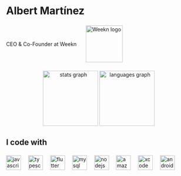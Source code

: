 <h1 align="left">Albert Martínez</h1>

###

<div align="left" style="display: flex; align-items: center;">
  <p style="margin: 0;">CEO & Co-Founder at <a href="https://www.weekn.app" target="_blank" style="text-decoration: none;">Weekn</a></p>
  <a href="https://www.weekn.app" target="_blank" style="margin-left: 25px; text-decoration: none;">
    <img src="https://weekn-images.s3.eu-west-3.amazonaws.com/LogoWeeknSponsor.png" height="100" alt="Weekn logo" />
  </a>
</div>

###

<div align="center">
  <a href="https://www.weekn.app" target="_blank" style="text-decoration: none;">
    <img src="https://github-readme-stats.vercel.app/api?username=albert-mr&hide_title=false&hide_rank=false&show_icons=true&include_all_commits=true&count_private=true&disable_animations=false&theme=dracula&locale=en&hide_border=false&order=1" height="150" alt="stats graph" />
  </a>
  <a href="https://www.weekn.app" target="_blank" style="text-decoration: none;">
    <img src="https://github-readme-stats.vercel.app/api/top-langs?username=albert-mr&locale=en&hide_title=false&layout=compact&card_width=320&langs_count=5&theme=dracula&hide_border=false&order=2" height="150" alt="languages graph" />
  </a>
</div>

###

<h2 align="left">I code with</h2>

###

<div align="left">
  <a href="https://www.weekn.app" target="_blank" style="text-decoration: none;">
    <img src="https://cdn.jsdelivr.net/gh/devicons/devicon/icons/javascript/javascript-original.svg" height="40" alt="javascript logo" />
  </a>
    <img width="12" />
  
  <a href="https://www.weekn.app" target="_blank" style="text-decoration: none;">
    <img src="https://cdn.jsdelivr.net/gh/devicons/devicon/icons/typescript/typescript-original.svg" height="40" alt="typescript logo" />
  </a>
    <img width="12" />
 
  <a href="https://www.weekn.app" target="_blank" style="text-decoration: none;">
    <img src="https://cdn.jsdelivr.net/gh/devicons/devicon/icons/flutter/flutter-original.svg" height="40" alt="flutter logo" />
  </a>
    <img width="12" />
  
  <a href="https://www.weekn.app" target="_blank" style="text-decoration: none;">
    <img src="https://cdn.simpleicons.org/mysql/4479A1" height="40" alt="mysql logo" />
  </a>
    <img width="12" />
  
  <a href="https://www.weekn.app" target="_blank" style="text-decoration: none;">
    <img src="https://cdn.simpleicons.org/nodedotjs/339933" height="40" alt="nodejs logo" />
  </a>
    <img width="12" />
 
  <a href="https://www.weekn.app" target="_blank" style="text-decoration: none;">
    <img src="https://skillicons.dev/icons?i=aws" height="40" alt="amazonwebservices logo" />
  </a>
    <img width="12" />
  
  <a href="https://www.weekn.app" target="_blank" style="text-decoration: none;">
    <img src="https://cdn.simpleicons.org/xcode/147EFB" height="40" alt="xcode logo" />
  </a>
    <img width="12" />
  
  <a href="https://www.weekn.app" target="_blank" style="text-decoration: none;">
    <img src="https://cdn.simpleicons.org/androidstudio/3DDC84" height="40" alt="androidstudio logo" />
  </a>
    <img width="12" />
  
</div>

###
